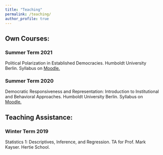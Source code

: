 ```yaml
---
title: "Teaching"
permalink: /teaching/
author_profile: true
---
```


## Own Courses:

### Summer Term 2021

Political Polarization in Established Democracies. Humboldt University Berlin. Syllabus on [Moodle.](https://moodle.hu-berlin.de/course/view.php?id=104745)

### Summer Term 2020

Democratic Responsiveness and Representation: Introduction to Institutional and Behavioral Approaches. Humboldt University Berlin. Syllabus on [Moodle.](https://moodle.hu-berlin.de/course/view.php?id=93605)

## Teaching Assistance:


### Winter Term 2019

Statistics 1: Descriptives, Inference, and Regression. TA for Prof. Mark Kayser. Hertie School.